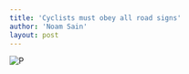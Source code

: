```yaml
---
title: 'Cyclists must obey all road signs'
author: 'Noam Sain'
layout: post
---
```


![P](/assets/2014-10-P.jpg)